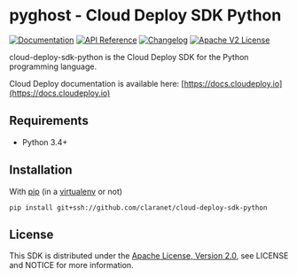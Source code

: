 # pyghost - Cloud Deploy SDK Python
[![Documentation](https://img.shields.io/badge/documentation-cloud--deploy-brightgreen.svg)](https://docs.cloud-deploy.io/rst/cli.html) [![API Reference](http://img.shields.io/badge/api-reference-blue.svg)](https://docs.cloud-deploy.io/rst/api.html) [![Changelog](https://img.shields.io/badge/changelog-release-green.svg)](https://github.com/claranet/cloud-deploy-sdk-python/blob/master/CHANGELOG.md) [![Apache V2 License](http://img.shields.io/badge/license-Apache%20V2-blue.svg)](https://github.com/claranet/cloud-deploy-sdk-python/blob/master/LICENSE)


cloud-deploy-sdk-python is the Cloud Deploy SDK for the Python programming language.

Cloud Deploy documentation is available here: [https://docs.cloudeploy.io](https://docs.cloudeploy.io)

Requirements
------------

* Python 3.4+

Installation
------------
With [pip](https://pip.pypa.io) (in a [virtualenv](https://virtualenv.pypa.io) or not)

```
pip install git+ssh://github.com/claranet/cloud-deploy-sdk-python
```

License
-------

This SDK is distributed under the
[Apache License, Version 2.0](http://www.apache.org/licenses/LICENSE-2.0),
see LICENSE and NOTICE for more information.
